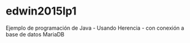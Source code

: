 # edwin2015lp1
Ejemplo de programación de Java - Usando Herencia - con conexión a base de datos MariaDB
